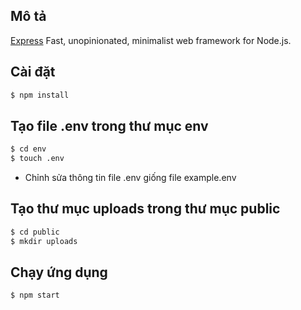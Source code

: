 ## Mô tả

[Express](https://expressjs.com) Fast, unopinionated, minimalist web framework for Node.js.

## Cài đặt

```bash
$ npm install
```
## Tạo file .env trong thư mục env

```bash
$ cd env
$ touch .env
```
- Chỉnh sửa thông tin file .env giống file example.env
## Tạo thư mục uploads trong thư mục public

```bash
$ cd public
$ mkdir uploads
```
## Chạy ứng dụng

```bash
$ npm start
```